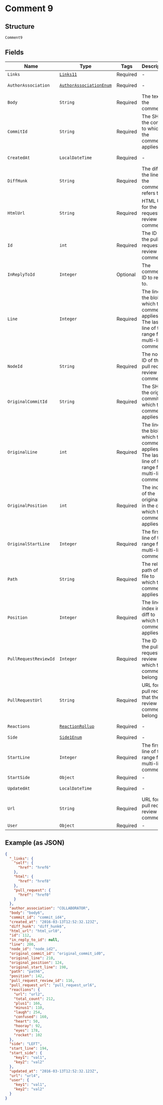 
# Comment 9

## Structure

`Comment9`

## Fields

| Name | Type | Tags | Description | Getter | Setter |
|  --- | --- | --- | --- | --- | --- |
| `Links` | [`Links11`](../../doc/models/links-11.md) | Required | - | Links11 getLinks() | setLinks(Links11 links) |
| `AuthorAssociation` | [`AuthorAssociationEnum`](../../doc/models/author-association-enum.md) | Required | - | AuthorAssociationEnum getAuthorAssociation() | setAuthorAssociation(AuthorAssociationEnum authorAssociation) |
| `Body` | `String` | Required | The text of the comment. | String getBody() | setBody(String body) |
| `CommitId` | `String` | Required | The SHA of the commit to which the comment applies. | String getCommitId() | setCommitId(String commitId) |
| `CreatedAt` | `LocalDateTime` | Required | - | LocalDateTime getCreatedAt() | setCreatedAt(LocalDateTime createdAt) |
| `DiffHunk` | `String` | Required | The diff of the line that the comment refers to. | String getDiffHunk() | setDiffHunk(String diffHunk) |
| `HtmlUrl` | `String` | Required | HTML URL for the pull request review comment. | String getHtmlUrl() | setHtmlUrl(String htmlUrl) |
| `Id` | `int` | Required | The ID of the pull request review comment. | int getId() | setId(int id) |
| `InReplyToId` | `Integer` | Optional | The comment ID to reply to. | Integer getInReplyToId() | setInReplyToId(Integer inReplyToId) |
| `Line` | `Integer` | Required | The line of the blob to which the comment applies. The last line of the range for a multi-line comment | Integer getLine() | setLine(Integer line) |
| `NodeId` | `String` | Required | The node ID of the pull request review comment. | String getNodeId() | setNodeId(String nodeId) |
| `OriginalCommitId` | `String` | Required | The SHA of the original commit to which the comment applies. | String getOriginalCommitId() | setOriginalCommitId(String originalCommitId) |
| `OriginalLine` | `int` | Required | The line of the blob to which the comment applies. The last line of the range for a multi-line comment | int getOriginalLine() | setOriginalLine(int originalLine) |
| `OriginalPosition` | `int` | Required | The index of the original line in the diff to which the comment applies. | int getOriginalPosition() | setOriginalPosition(int originalPosition) |
| `OriginalStartLine` | `Integer` | Required | The first line of the range for a multi-line comment. | Integer getOriginalStartLine() | setOriginalStartLine(Integer originalStartLine) |
| `Path` | `String` | Required | The relative path of the file to which the comment applies. | String getPath() | setPath(String path) |
| `Position` | `Integer` | Required | The line index in the diff to which the comment applies. | Integer getPosition() | setPosition(Integer position) |
| `PullRequestReviewId` | `Integer` | Required | The ID of the pull request review to which the comment belongs. | Integer getPullRequestReviewId() | setPullRequestReviewId(Integer pullRequestReviewId) |
| `PullRequestUrl` | `String` | Required | URL for the pull request that the review comment belongs to. | String getPullRequestUrl() | setPullRequestUrl(String pullRequestUrl) |
| `Reactions` | [`ReactionRollup`](../../doc/models/reaction-rollup.md) | Required | - | ReactionRollup getReactions() | setReactions(ReactionRollup reactions) |
| `Side` | [`Side1Enum`](../../doc/models/side-1-enum.md) | Required | - | Side1Enum getSide() | setSide(Side1Enum side) |
| `StartLine` | `Integer` | Required | The first line of the range for a multi-line comment. | Integer getStartLine() | setStartLine(Integer startLine) |
| `StartSide` | `Object` | Required | - | Object getStartSide() | setStartSide(Object startSide) |
| `UpdatedAt` | `LocalDateTime` | Required | - | LocalDateTime getUpdatedAt() | setUpdatedAt(LocalDateTime updatedAt) |
| `Url` | `String` | Required | URL for the pull request review comment | String getUrl() | setUrl(String url) |
| `User` | `Object` | Required | - | Object getUser() | setUser(Object user) |

## Example (as JSON)

```json
{
  "_links": {
    "self": {
      "href": "href6"
    },
    "html": {
      "href": "href8"
    },
    "pull_request": {
      "href": "href0"
    }
  },
  "author_association": "COLLABORATOR",
  "body": "body6",
  "commit_id": "commit_id4",
  "created_at": "2016-03-13T12:52:32.123Z",
  "diff_hunk": "diff_hunk6",
  "html_url": "html_url0",
  "id": 112,
  "in_reply_to_id": null,
  "line": 200,
  "node_id": "node_id2",
  "original_commit_id": "original_commit_id0",
  "original_line": 210,
  "original_position": 124,
  "original_start_line": 198,
  "path": "path6",
  "position": 142,
  "pull_request_review_id": 116,
  "pull_request_url": "pull_request_url6",
  "reactions": {
    "url": "url2",
    "total_count": 212,
    "plus1": 166,
    "minus1": 110,
    "laugh": 254,
    "confused": 160,
    "heart": 50,
    "hooray": 92,
    "eyes": 178,
    "rocket": 102
  },
  "side": "LEFT",
  "start_line": 194,
  "start_side": {
    "key1": "val1",
    "key2": "val2"
  },
  "updated_at": "2016-03-13T12:52:32.123Z",
  "url": "url4",
  "user": {
    "key1": "val1",
    "key2": "val2"
  }
}
```

